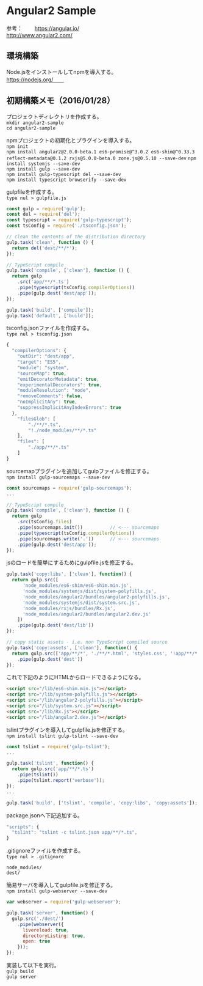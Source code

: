Angular2 Sample
===
参考：　　
https://angular.io/  
http://www.angular2.com/  

## 環境構築
Node.jsをインストールしてnpmを導入する。  
https://nodejs.org/　　

## 初期構築メモ（2016/01/28）
プロジェクトディレクトリを作成する。  
`mkdir angular2-sample`  
`cd angular2-sample`  

npmプロジェクトの初期化とプラグインを導入する。  
`npm init`  
`npm install angular2@2.0.0-beta.1 es6-promise@^3.0.2 es6-shim@^0.33.3 reflect-metadata@0.1.2 rxjs@5.0.0-beta.0 zone.js@0.5.10 --save-dev` 
`npm install systemjs --save-dev`  
`npm install gulp --save-dev`  
`npm install gulp-typescript del --save-dev`  
`npm install typescript browserify --save-dev`

gulpfileを作成する。    
`type nul > gulpfile.js`  
```javascript
const gulp = require('gulp');
const del = require('del');
const typescript = require('gulp-typescript');
const tsConfig = require('./tsconfig.json');

// clean the contents of the distribution directory
gulp.task('clean', function () {
  return del('dest/**/*');
});

// TypeScript compile
gulp.task('compile', ['clean'], function () {
  return gulp
    .src('app/**/*.ts')
    .pipe(typescript(tsConfig.compilerOptions))
    .pipe(gulp.dest('dest/app'));
});

gulp.task('build', ['compile']);
gulp.task('default', ['build']);
```

tsconfig.jsonファイルを作成する。  
`type nul > tsconfig.json`  
```javascript
{
  "compilerOptions": {
    "outDir": "dest/app",
    "target": "ES5",
    "module": "system",
    "sourceMap": true,
    "emitDecoratorMetadata": true,
    "experimentalDecorators": true,
    "moduleResolution": "node",
    "removeComments": false,
    "noImplicitAny": true,
    "suppressImplicitAnyIndexErrors": true
  },
    "filesGlob": [
        "./**/*.ts",
        "!./node_modules/**/*.ts"
    ],
    "files": [
        "./app/**/*.ts"
    ]
}
```

sourcemapプラグインを追加してgulpファイルを修正する。  
`npm install gulp-sourcemaps --save-dev`  
```javascript
const sourcemaps = require('gulp-sourcemaps');
...

// TypeScript compile
gulp.task('compile', ['clean'], function () {
  return gulp
    .src(tsConfig.files)
    .pipe(sourcemaps.init())          // <--- sourcemaps
    .pipe(typescript(tsConfig.compilerOptions))
    .pipe(sourcemaps.write('.'))      // <--- sourcemaps
    .pipe(gulp.dest('dest/app'));
});
```

jsのロードを簡単にするためにgulpfile.jsを修正する。  
```javascript
gulp.task('copy:libs', ['clean'], function() {
  return gulp.src([
      'node_modules/es6-shim/es6-shim.min.js',
      'node_modules/systemjs/dist/system-polyfills.js',
      'node_modules/angular2/bundles/angular2-polyfills.js',
      'node_modules/systemjs/dist/system.src.js',
      'node_modules/rxjs/bundles/Rx.js',
      'node_modules/angular2/bundles/angular2.dev.js'
    ])
    .pipe(gulp.dest('dest/lib'))
});

// copy static assets - i.e. non TypeScript compiled source
gulp.task('copy:assets', ['clean'], function() {
  return gulp.src(['app/**/*', './**/*.html', 'styles.css', '!app/**/*.ts', '!./node_modules/**/*'], { base : './' })
    .pipe(gulp.dest('dest'))
});
```

これで下記のようにHTMLからロードできるようになる。  
```html
<script src="/lib/es6-shim.min.js"></script>
<script src="/lib/system-polyfills.js"></script>
<script src="/lib/angular2-polyfills.js"></script>
<script src="/lib/system.src.js"></script>
<script src="/lib/Rx.js"></script>
<script src="/lib/angular2.dev.js"></script>
```

tslintプラグインを導入してgulpfile.jsを修正する。  
`npm install tslint gulp-tslint --save-dev`  
```javascript
const tslint = require('gulp-tslint');
...

gulp.task('tslint', function() {
  return gulp.src('app/**/*.ts')
    .pipe(tslint())
    .pipe(tslint.report('verbose'));
});
...

gulp.task('build', ['tslint', 'compile', 'copy:libs', 'copy:assets']);
```

package.jsonへ下記追加する。  
```javascript
"scripts": {
  "tslint": "tslint -c tslint.json app/**/*.ts",
}
```

.gitignoreファイルを作成する。  
`type nul > .gitignore`  
```
node_modules/
dest/
```

簡易サーバを導入してgulpfile.jsを修正する。  
`npm install gulp-webserver --save-dev`  
```javascript
var webserver = require('gulp-webserver');

gulp.task('server', function() {
  gulp.src('./dest/')
    .pipe(webserver({
      livereload: true,
      directoryListing: true,
      open: true
    }));
});
```

実装して以下を実行。  
`gulp build`  
`gulp server`  